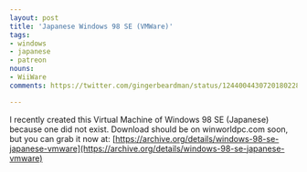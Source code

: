```yaml
---
layout: post
title: 'Japanese Windows 98 SE (VMWare)'
tags:
- windows
- japanese
- patreon
nouns:
- WiiWare
comments: https://twitter.com/gingerbeardman/status/1244004430720180228

---
```


I recently created this Virtual Machine of Windows 98 SE (Japanese) because one did not exist. Download should be on winworldpc.com soon, but you can grab it now at: [https://archive.org/details/windows-98-se-japanese-vmware](https://archive.org/details/windows-98-se-japanese-vmware)